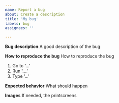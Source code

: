 ```yaml
---
name: Report a bug
about: Create a description
title: 'My bug'
labels: bug
assignees: ''

---
```


**Bug description**
A good description of the bug

**How to reproduce the bug**
How to reproduce the bug
1. Go to '...'
2. Run '....'
3. Type '...'

**Expected behavior**
What should happen

**Images**
If needed, the printscreens